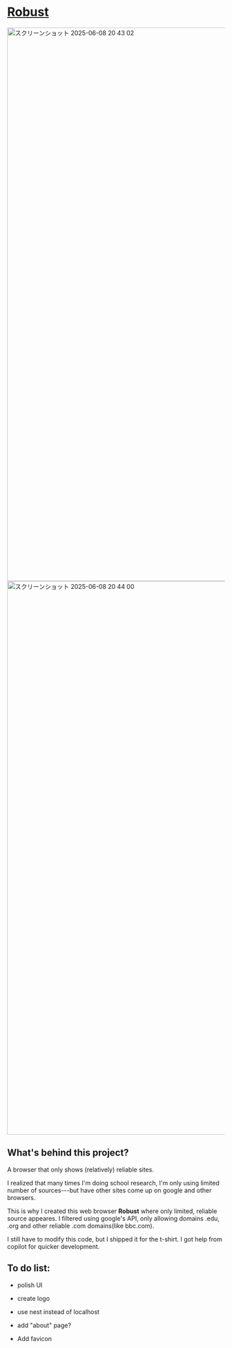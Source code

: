 # [**Robust**](https://north-river1015.github.io/Robust/)
<img width="1280" alt="スクリーンショット 2025-06-08 20 43 02" src="https://github.com/user-attachments/assets/490a5e01-e66b-4cef-ba55-03d8ade69df6" />


<img width="1280" alt="スクリーンショット 2025-06-08 20 44 00" src="https://github.com/user-attachments/assets/47fb1ec0-871d-472c-8ab4-fd2782ee35ea" />

## What's behind this project? 
A browser that only shows (relatively) reliable sites. 

I realized that many times I'm doing school research, I'm only using limited number of sources---but have other sites come up on google and other browsers. 

This is why I created this web browser **Robust** where only limited, reliable source appeares. 
I filtered using google's API, only allowing domains .edu, .org and other reliable .com domains(like bbc.com).

I still have to modify this code, but I shipped it for the t-shirt. I got help from copilot for quicker development. 

## To do list:

+ polish UI

+ create logo

+ use nest instead of localhost

+ add "about" page?

+ Add favicon


